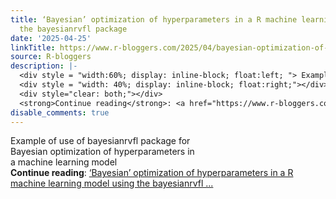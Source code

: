 ```yaml
---
title: ‘Bayesian’ optimization of hyperparameters in a R machine learning model using
  the bayesianrvfl package
date: '2025-04-25'
linkTitle: https://www.r-bloggers.com/2025/04/bayesian-optimization-of-hyperparameters-in-a-r-machine-learning-model-using-the-bayesianrvfl-package/
source: R-bloggers
description: |-
  <div style = "width:60%; display: inline-block; float:left; "> Example of use of bayesianrvfl package for Bayesian optimization of hyperparameters in a machine learning model</div>
  <div style = "width: 40%; display: inline-block; float:right;"></div>
  <div style="clear: both;"></div>
  <strong>Continue reading</strong>: <a href="https://www.r-bloggers.com/2025/04/bayesian-optimization-of-hyperparameters-in-a-r-machine-learning-model-using-the-bayesianrvfl-package/">‘Bayesian’ optimization of hyperparameters in a R machine learning model using the bayesianrvfl ...
disable_comments: true
---
```

<div style = "width:60%; display: inline-block; float:left; "> Example of use of bayesianrvfl package for Bayesian optimization of hyperparameters in a machine learning model</div>
<div style = "width: 40%; display: inline-block; float:right;"></div>
<div style="clear: both;"></div>
<strong>Continue reading</strong>: <a href="https://www.r-bloggers.com/2025/04/bayesian-optimization-of-hyperparameters-in-a-r-machine-learning-model-using-the-bayesianrvfl-package/">‘Bayesian’ optimization of hyperparameters in a R machine learning model using the bayesianrvfl ...